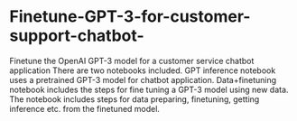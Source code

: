 # Finetune-GPT-3-for-customer-support-chatbot-
Finetune the OpenAI GPT-3 model for a customer service chatbot application
There are two notebooks included. 
  GPT inference notebook uses a pretrained GPT-3 model for chatbot application. 
  Data+finetuning notebook includes the steps for fine tuning a GPT-3 model using new data. The notebook includes steps   for data preparing, finetuning, getting inference etc. from the finetuned model.
  


